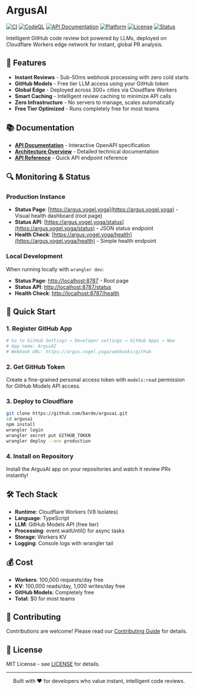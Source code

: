 # ArgusAI

[![CI](https://github.com/barde/argusai/actions/workflows/ci.yml/badge.svg)](https://github.com/barde/argusai/actions/workflows/ci.yml)
[![CodeQL](https://github.com/barde/argusai/actions/workflows/codeql.yml/badge.svg)](https://github.com/barde/argusai/actions/workflows/codeql.yml)
[![API Documentation](https://img.shields.io/badge/API-Swagger-85EA2D?logo=swagger)](https://editor.swagger.io/?url=https://raw.githubusercontent.com/barde/argusai/master/argusai-openapi.yaml)
[![Platform](https://img.shields.io/badge/Platform-Cloudflare_Workers-F38020?logo=cloudflare)](https://workers.cloudflare.com/)
[![License](https://img.shields.io/badge/License-MIT-blue.svg)](LICENSE)
[![Status](https://img.shields.io/badge/Status-Page-brightgreen)](https://argus.vogel.yoga)

Intelligent GitHub code review bot powered by LLMs, deployed on Cloudflare Workers edge network for instant, global PR analysis.

## 🚀 Features

- **Instant Reviews** - Sub-50ms webhook processing with zero cold starts
- **GitHub Models** - Free tier LLM access using your GitHub token
- **Global Edge** - Deployed across 300+ cities via Cloudflare Workers
- **Smart Caching** - Intelligent review caching to minimize API calls
- **Zero Infrastructure** - No servers to manage, scales automatically
- **Free Tier Optimized** - Runs completely free for most teams

## 📚 Documentation

- [**API Documentation**](https://editor.swagger.io/?url=https://raw.githubusercontent.com/barde/argusai/master/argusai-openapi.yaml) - Interactive OpenAPI specification
- [**Architecture Overview**](github-llm-code-review-bot.md) - Detailed technical documentation
- [**API Reference**](API.md) - Quick API endpoint reference

## 🔍 Monitoring & Status

### Production Instance
- **Status Page**: [https://argus.vogel.yoga](https://argus.vogel.yoga) - Visual health dashboard (root page)
- **Status API**: [https://argus.vogel.yoga/status](https://argus.vogel.yoga/status) - JSON status endpoint
- **Health Check**: [https://argus.vogel.yoga/health](https://argus.vogel.yoga/health) - Simple health endpoint

### Local Development
When running locally with `wrangler dev`:
- **Status Page**: [http://localhost:8787](http://localhost:8787) - Root page
- **Status API**: [http://localhost:8787/status](http://localhost:8787/status)
- **Health Check**: [http://localhost:8787/health](http://localhost:8787/health)

## 🎯 Quick Start

### 1. Register GitHub App
```bash
# Go to GitHub Settings → Developer settings → GitHub Apps → New
# App name: ArgusAI
# Webhook URL: https://argus.vogel.yoga/webhooks/github
```

### 2. Get GitHub Token
Create a fine-grained personal access token with `models:read` permission for GitHub Models API access.

### 3. Deploy to Cloudflare
```bash
git clone https://github.com/barde/argusai.git
cd argusai
npm install
wrangler login
wrangler secret put GITHUB_TOKEN
wrangler deploy --env production
```

### 4. Install on Repository
Install the ArgusAI app on your repositories and watch it review PRs instantly!

## 🛠️ Tech Stack

- **Runtime**: Cloudflare Workers (V8 Isolates)
- **Language**: TypeScript
- **LLM**: GitHub Models API (free tier)
- **Processing**: event.waitUntil() for async tasks
- **Storage**: Workers KV
- **Logging**: Console logs with wrangler tail

## 💰 Cost

- **Workers**: 100,000 requests/day free
- **KV**: 100,000 reads/day, 1,000 writes/day free
- **GitHub Models**: Completely free
- **Total**: $0 for most teams

## 🤝 Contributing

Contributions are welcome! Please read our [Contributing Guide](CONTRIBUTING.md) for details.

## 📄 License

MIT License - see [LICENSE](LICENSE) for details.

---

<p align="center">
Built with ❤️ for developers who value instant, intelligent code reviews.
</p>